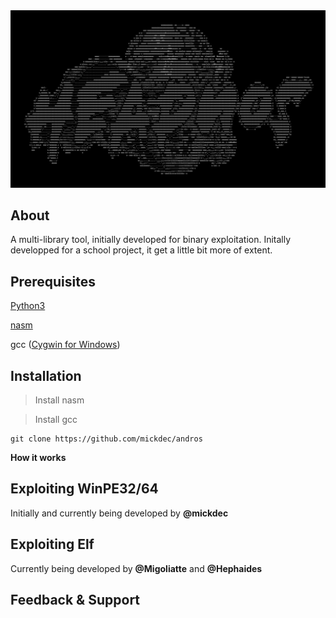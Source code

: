 <div align="center">
<img src="READMERES/Heapnos-1920x1080.png">
</div>

About
-----

A multi-library tool, initially developed for binary exploitation.
Initally developped for a school project, it get a little bit more of extent.

Prerequisites
-------------

[Python3](https://www.python.org/)

[nasm](https://www.nasm.us/)

gcc ([Cygwin for Windows](https://cygwin.com/install.html))

Installation
-----------------
>Install nasm

>Install gcc

```Shell
git clone https://github.com/mickdec/andros
```

**How it works**



Exploiting WinPE32/64
----------------------
Initially and currently being developed by **@mickdec**

Exploiting Elf
----------------------
Currently being developed by  **@Migoliatte** and  **@Hephaides**

Feedback & Support
--------